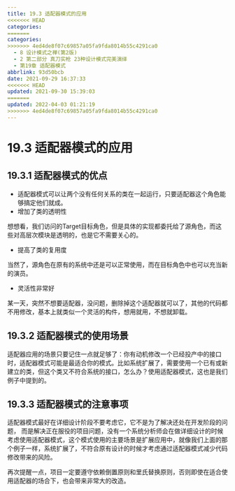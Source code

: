 ```yaml
---
title: 19.3 适配器模式的应用
<<<<<<< HEAD
categories:
=======
categories: 
>>>>>>> 4ed4de8f07c69857a05fa9fda8014b55c4291ca0
  - 8 设计模式之禅(第2版)
  - 2 第二部分 真刀实枪 23种设计模式完美演绎
  - 第19章 适配器模式
abbrlink: 93d50bcb
date: 2021-09-29 16:37:33
<<<<<<< HEAD
updated: 2021-09-30 15:39:03
=======
updated: 2022-04-03 01:21:19
>>>>>>> 4ed4de8f07c69857a05fa9fda8014b55c4291ca0
---
```

# 19.3 适配器模式的应用
## 19.3.1 适配器模式的优点
- 适配器模式可以让两个没有任何关系的类在一起运行，只要适配器这个角色能够搞定他们就成。
- 增加了类的透明性

想想看，我们访问的Target目标角色，但是具体的实现都委托给了源角色，而这些对高层次模块是透明的，也是它不需要关心的。
- 提高了类的复用度

当然了，源角色在原有的系统中还是可以正常使用，而在目标角色中也可以充当新的演员。
- 灵活性非常好

某一天，突然不想要适配器，没问题，删除掉这个适配器就可以了，其他的代码都不用修改，基本上就类似一个灵活的构件，想用就用，不想就卸载。

## 19.3.2 适配器模式的使用场景
适配器应用的场景只要记住一点就足够了：你有动机修改一个已经投产中的接口时，适配器模式可能是最适合你的模式。比如系统扩展了，需要使用一个已有或新建立的类，但这个类又不符合系统的接口，怎么办？使用适配器模式，这也是我们例子中提到的。

## 19.3.3 适配器模式的注意事项
适配器模式最好在详细设计阶段不要考虑它，它不是为了解决还处在开发阶段的问题， 而是解决正在服役的项目问题，没有一个系统分析师会在做详细设计的时候考虑使用适配器模式，这个模式使用的主要场景是扩展应用中，就像我们上面的那个例子一样，系统扩展了，不符合原有设计的时候才考虑通过适配器模式减少代码修改带来的风险。

再次提醒一点，项目一定要遵守依赖倒置原则和里氏替换原则，否则即使在适合使用适配器的场合下，也会带来非常大的改造。
